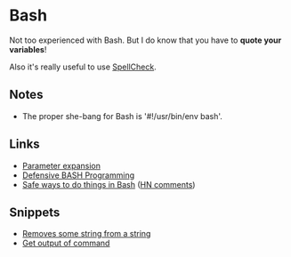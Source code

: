 # Bash
Not too experienced with Bash. But I do know that you have to __quote your variables__!

Also it's really useful to use [SpellCheck](https://www.shellcheck.net).

## Notes
- The proper she-bang for Bash is '#!/usr/bin/env bash'.

## Links
- [Parameter expansion](http://wiki.bash-hackers.org/syntax/pe)
- [Defensive BASH Programming](http://www.kfirlavi.com/blog/2012/11/14/defensive-bash-programming/)
- [Safe ways to do things in Bash](https://github.com/anordal/shellharden/blob/master/how_to_do_things_safely_in_bash.md#readme) ([HN comments](https://news.ycombinator.com/item?id=17057596))

## Snippets
- [Removes some string from a string](https://gist.github.com/187a7971fd28de1eeaeabe0bd3a6d457)
- [Get output of command](https://gist.github.com/3c54b62554f1503b7a193f109441b73b)